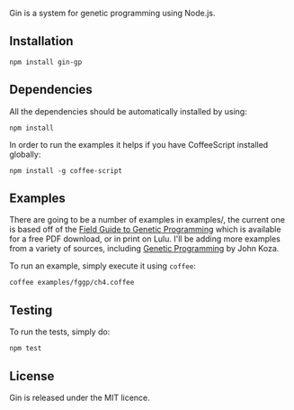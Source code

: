 Gin is a system for genetic programming using Node.js.

Installation
------------

    npm install gin-gp

Dependencies
------------

All the dependencies should be automatically installed by using:

    npm install

In order to run the examples it helps if you have CoffeeScript installed
globally:

    npm install -g coffee-script

Examples
--------

There are going to be a number of examples in examples/, the current one is
based off of the [Field Guide to Genetic Programming](http://www.gp-field-guide.org.uk/) which is
available for a free PDF download, or in print on Lulu. I'll be adding more
examples from a variety of sources, including [Genetic Programming](http://www.genetic-programming.org/gpbook1toc.html) by
John Koza.

To run an example, simply execute it using `coffee`:

    coffee examples/fggp/ch4.coffee

Testing
-------

To run the tests, simply do:

    npm test

License
-------

Gin is released under the MIT licence.
